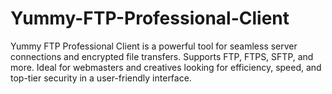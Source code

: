 # Yummy-FTP-Professional-Client
Yummy FTP Professional Client is a powerful tool for seamless server connections and encrypted file transfers. Supports FTP, FTPS, SFTP, and more. Ideal for webmasters and creatives looking for efficiency, speed, and top-tier security in a user-friendly interface.

